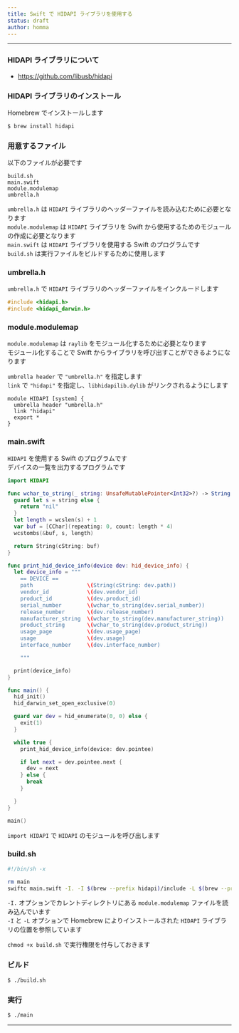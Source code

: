 ```yaml
---
title: Swift で HIDAPI ライブラリを使用する
status: draft
author: homma
---
```


--------------------------------------------------------------------------------

### HIDAPI ライブラリについて

- https://github.com/libusb/hidapi

### HIDAPI ライブラリのインストール

Homebrew でインストールします

````sh
$ brew install hidapi
````

### 用意するファイル

以下のファイルが必要です

````
build.sh
main.swift
module.modulemap
umbrella.h
````

`umbrella.h` は `HIDAPI` ライブラリのヘッダーファイルを読み込むために必要となります  
`module.modulemap` は `HIDAPI` ライブラリを Swift から使用するためのモジュールの作成に必要となります  
`main.swift` は `HIDAPI` ライブラリを使用する Swift のプログラムです  
`build.sh` は実行ファイルをビルドするために使用します

### umbrella.h

`umbrella.h` で `HIDAPI` ライブラリのヘッダーファイルをインクルードします

````c
#include <hidapi.h>
#include <hidapi_darwin.h>
````

### module.modulemap

`module.modulemap` は `raylib` をモジュール化するために必要となります  
モジュール化することで Swift からライブラリを呼び出すことができるようになります

`umbrella header` で `"umbrella.h"` を指定します  
`link` で `"hidapi"` を指定し、`libhidapilib.dylib` がリンクされるようにします

````
module HIDAPI [system] {
  umbrella header "umbrella.h"
  link "hidapi"
  export *
}
````

### main.swift

`HIDAPI` を使用する Swift のプログラムです  
デバイスの一覧を出力するプログラムです

````swift
import HIDAPI

func wchar_to_string(_ string: UnsafeMutablePointer<Int32>?) -> String {
  guard let s = string else {
    return "nil"
  }
  let length = wcslen(s) + 1
  var buf = [CChar](repeating: 0, count: length * 4)
  wcstombs(&buf, s, length)

  return String(cString: buf)
}

func print_hid_device_info(device dev: hid_device_info) {
  let device_info = """
    == DEVICE ==
    path                 \(String(cString: dev.path))
    vendor_id            \(dev.vendor_id)
    product_id           \(dev.product_id)
    serial_number        \(wchar_to_string(dev.serial_number))
    release_number       \(dev.release_number)
    manufacturer_string  \(wchar_to_string(dev.manufacturer_string))
    product_string       \(wchar_to_string(dev.product_string))
    usage_page           \(dev.usage_page)
    usage                \(dev.usage)
    interface_number     \(dev.interface_number)

    """

  print(device_info)
}

func main() {
  hid_init()
  hid_darwin_set_open_exclusive(0)

  guard var dev = hid_enumerate(0, 0) else {
    exit(1)
  }

  while true {
    print_hid_device_info(device: dev.pointee)

    if let next = dev.pointee.next {
      dev = next
    } else {
      break
    }

  }
}

main()
````

`import HIDAPI` で `HIDAPI` のモジュールを呼び出します

### build.sh

````sh
#!/bin/sh -x

rm main
swiftc main.swift -I. -I $(brew --prefix hidapi)/include -L $(brew --prefix hidapi)/lib
````

`-I.` オプションでカレントディレクトリにある `module.modulemap` ファイルを読み込んでいます  
`-I` と `-L` オプションで Homebrew によりインストールされた `HIDAPI` ライブラリの位置を参照しています

`chmod +x build.sh` で実行権限を付与しておきます

### ビルド

````sh
$ ./build.sh
````

### 実行

````sh
$ ./main
````

--------------------------------------------------------------------------------
